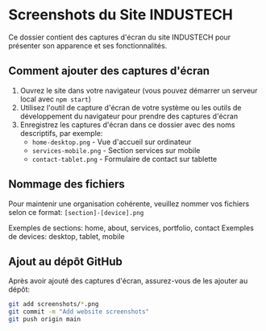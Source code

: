 # Screenshots du Site INDUSTECH

Ce dossier contient des captures d'écran du site INDUSTECH pour présenter son apparence et ses fonctionnalités.

## Comment ajouter des captures d'écran

1. Ouvrez le site dans votre navigateur (vous pouvez démarrer un serveur local avec `npm start`)
2. Utilisez l'outil de capture d'écran de votre système ou les outils de développement du navigateur pour prendre des captures d'écran
3. Enregistrez les captures d'écran dans ce dossier avec des noms descriptifs, par exemple:
   - `home-desktop.png` - Vue d'accueil sur ordinateur
   - `services-mobile.png` - Section services sur mobile
   - `contact-tablet.png` - Formulaire de contact sur tablette

## Nommage des fichiers

Pour maintenir une organisation cohérente, veuillez nommer vos fichiers selon ce format:
`[section]-[device].png`

Exemples de sections: home, about, services, portfolio, contact
Exemples de devices: desktop, tablet, mobile

## Ajout au dépôt GitHub

Après avoir ajouté des captures d'écran, assurez-vous de les ajouter au dépôt:

```bash
git add screenshots/*.png
git commit -m "Add website screenshots"
git push origin main
``` 